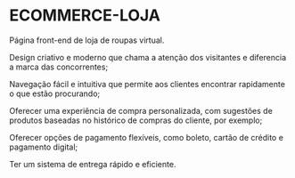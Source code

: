 # ECOMMERCE-LOJA
Página front-end de loja de roupas virtual.

Design criativo e moderno que chama a atenção dos visitantes e diferencia a marca das concorrentes;

Navegação fácil e intuitiva que permite aos clientes encontrar rapidamente o que estão procurando;

Oferecer uma experiência de compra personalizada, com sugestões de produtos baseadas no histórico de compras do cliente, por exemplo;

Oferecer opções de pagamento flexíveis, como boleto, cartão de crédito e pagamento digital;

Ter um sistema de entrega rápido e eficiente.
